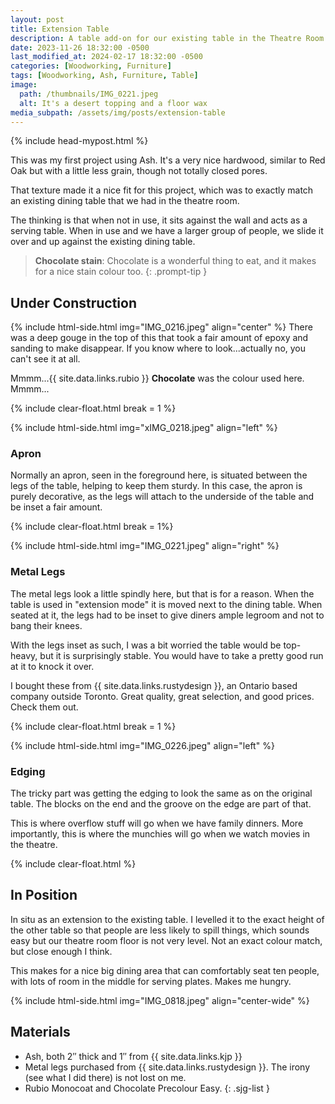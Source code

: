 ```yaml
---
layout: post
title: Extension Table
description: A table add-on for our existing table in the Theatre Room.
date: 2023-11-26 18:32:00 -0500
last_modified_at: 2024-02-17 18:32:00 -0500
categories: [Woodworking, Furniture]
tags: [Woodworking, Ash, Furniture, Table]
image:
  path: /thumbnails/IMG_0221.jpeg
  alt: It's a desert topping and a floor wax
media_subpath: /assets/img/posts/extension-table
---
```

{% include head-mypost.html %}

This was my first project using Ash. It's a very nice hardwood, similar to Red Oak but with a little less grain, though not totally closed pores.

That texture made it a nice fit for this project, which was to exactly match an existing dining table that we had in the theatre room.

The thinking is that when not in use, it sits against the wall and acts as a serving table. When in use and we have a larger group of people, we slide it over and up against the existing dining table.

> **Chocolate stain**: Chocolate is a wonderful thing to eat, and it makes for a nice stain colour too.
{: .prompt-tip }

## Under Construction

{% include html-side.html img="IMG_0216.jpeg" align="center" %}
There was a deep gouge in the top of this that took a fair amount of epoxy and sanding to make disappear. If you know where to look...actually no, you can't see it at all.

Mmmm...{{ site.data.links.rubio }} **Chocolate** was the colour used here. Mmmm...

{% include clear-float.html break = 1 %}

{% include html-side.html img="xIMG_0218.jpeg" align="left" %}

### Apron

Normally an apron, seen in the foreground here, is situated between the legs of the table, helping to keep them sturdy. In this case, the apron is purely decorative, as the legs will attach to the underside of the table and be inset a fair amount.

{% include clear-float.html break  = 1%}

{% include html-side.html img="IMG_0221.jpeg" align="right" %}

### Metal Legs

The metal legs look a little spindly here, but that is for a reason. When the table is used in "extension mode" it is moved next to the dining table. When seated at it, the legs had to be inset to give diners ample legroom and not to bang their knees.

With the legs inset as such, I was a bit worried the table would be top-heavy, but it is surprisingly stable. You would have to take a pretty good run at it to knock it over.

I bought these from {{ site.data.links.rustydesign }}, an Ontario based company outside Toronto. Great quality, great selection, and good prices. Check them out.

{% include clear-float.html break = 1 %}

{% include html-side.html img="IMG_0226.jpeg" align="left" %}

### Edging

The tricky part was getting the edging to look the same as on the original table. The blocks on the end and the groove on the edge are part of that.

This is where overflow stuff will go when we have family dinners. More importantly, this is where the munchies will go when we watch movies in the theatre.

{% include clear-float.html %}

## In Position

In situ as an extension to the existing table. I levelled it to the exact height of the other table so that people are less likely to spill things, which sounds easy but our theatre room floor is not very level. Not an exact colour match, but close enough I think.

This makes for a nice big dining area that can comfortably seat ten people, with lots of room in the middle for serving plates. Makes me hungry.

{% include html-side.html img="IMG_0818.jpeg" align="center-wide" %}

## Materials

- Ash, both 2&Prime; thick and 1&Prime; from {{ site.data.links.kjp }}
- Metal legs purchased from {{ site.data.links.rustydesign }}. The irony (see what I did there) is not lost on me.
- Rubio Monocoat and Chocolate Precolour Easy.
{: .sjg-list }

